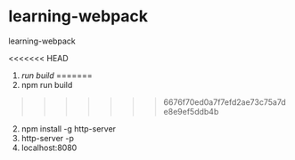 # learning-webpack
learning-webpack

<<<<<<< HEAD
  1. *run build*
=======
  1. npm run build
>>>>>>> 6676f70ed0a7f7efd2ae73c75a7de8e9ef5ddb4b
  2. npm install -g http-server
  3. http-server -p
  4. localhost:8080
